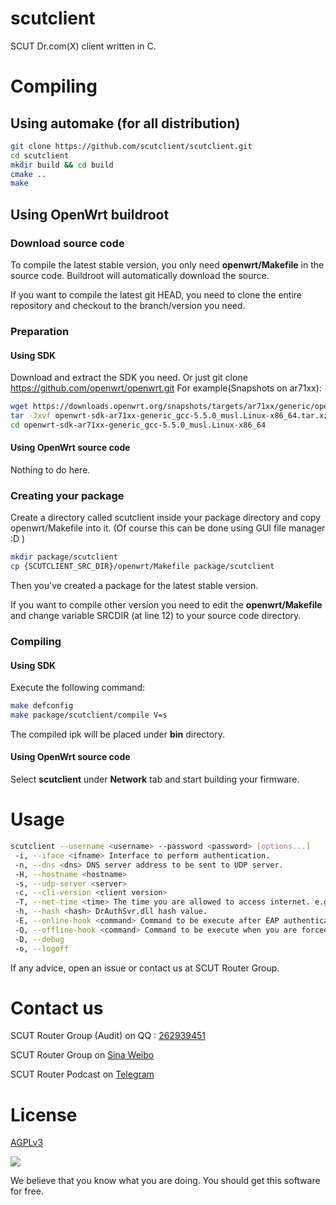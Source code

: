 scutclient
=================

SCUT Dr.com(X) client written in C.

# Compiling
## Using automake (for all distribution)
```bash
git clone https://github.com/scutclient/scutclient.git
cd scutclient
mkdir build && cd build
cmake ..
make
```

## Using OpenWrt buildroot
### Download source code
To compile the latest stable version, you only need **openwrt/Makefile** in the source code. Buildroot will automatically download the source.

If you want to compile the latest git HEAD, you need to clone the entire repository and checkout to the branch/version you need.

### Preparation
#### Using SDK
Download and extract the SDK you need. Or just git clone https://github.com/openwrt/openwrt.git
For example(Snapshots on ar71xx):
```bash
wget https://downloads.openwrt.org/snapshots/targets/ar71xx/generic/openwrt-sdk-ar71xx-generic_gcc-5.5.0_musl.Linux-x86_64.tar.xz
tar -Jxvf openwrt-sdk-ar71xx-generic_gcc-5.5.0_musl.Linux-x86_64.tar.xz
cd openwrt-sdk-ar71xx-generic_gcc-5.5.0_musl.Linux-x86_64
```

#### Using OpenWrt source code
Nothing to do here.

### Creating your package
Create a directory called scutclient inside your package directory and copy openwrt/Makefile into it. (Of course this can be done using GUI file manager :D )
```bash
mkdir package/scutclient
cp {SCUTCLIENT_SRC_DIR}/openwrt/Makefile package/scutclient
```
Then you've created a package for the latest stable version.

If you want to compile other version you need to edit the **openwrt/Makefile** and change variable SRCDIR (at line 12) to your source code directory. 


### Compiling
#### Using SDK

Execute the following command:

```bash
make defconfig
make package/scutclient/compile V=s
```
The compiled ipk will be placed under **bin** directory.

#### Using OpenWrt source code

Select **scutclient** under **Network** tab and start building your firmware.

# Usage
```bash
scutclient --username <username> --password <password> [options...]
 -i, --iface <ifname> Interface to perform authentication.
 -n, --dns <dns> DNS server address to be sent to UDP server.
 -H, --hostname <hostname>
 -s, --udp-server <server>
 -c, --cli-version <client version>
 -T, --net-time <time> The time you are allowed to access internet. e.g. 6:10
 -h, --hash <hash> DrAuthSvr.dll hash value.
 -E, --online-hook <command> Command to be execute after EAP authentication success.
 -Q, --offline-hook <command> Command to be execute when you are forced offline at nignt.
 -D, --debug
 -o, --logoff
```

If any advice, open an issue or contact us at SCUT Router Group.

# Contact us

SCUT Router Group (Audit) on QQ : [262939451](http://jq.qq.com/?_wv=1027&k=2EzygcA)

SCUT Router Group on [Sina Weibo](http://weibo.com/u/5148048459)

SCUT Router Podcast on [Telegram](https://t.me/joinchat/AAAAAERy9tE0gUvyTM_GrA)

# License

[AGPLv3](https://www.gnu.org/licenses/agpl-3.0.html)

![](https://www.gnu.org/graphics/agplv3-155x51.png)

We believe that you know what you are doing. You should get this software for free.
